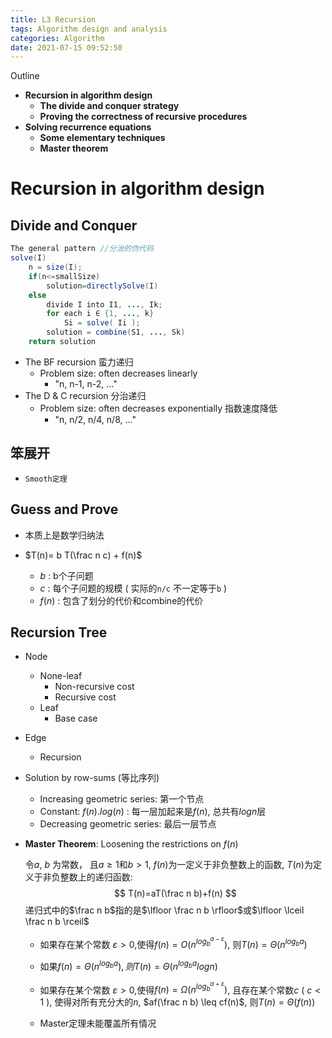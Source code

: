 ```yaml
---
title: L3 Recursion
tags: Algorithm design and analysis
categories: Algorithm
date: 2021-07-15 09:52:50
---
```



Outline

* **Recursion in algorithm design**
  * **The divide and conquer strategy**
  * **Proving the correctness of recursive procedures**
* **Solving recurrence equations**
  * **Some elementary techniques**
  * **Master theorem**

<!--more-->

# Recursion in algorithm design

## Divide and Conquer

```java
The general pattern //分治的伪代码
solve(I)
	n = size(I);
	if(n<=smallSize)
		solution=directlySolve(I)
	else
		divide I into I1, ..., Ik;
		for each i ∈ {1, ..., k}
			Si = solve( Ii );
		solution = combine(S1, ..., Sk)
	return solution
```

* The  BF recursion  蛮力递归
  * Problem size: often decreases linearly
    * "n, n-1, n-2, ..."
* The D & C recursion 分治递归
  * Problem size: often decreases exponentially 指数速度降低
    * "n, n/2, n/4, n/8, ..."



## 笨展开

* `Smooth定理`

## Guess and Prove

* 本质上是数学归纳法

* $T(n)= b T(\frac n c) + f(n)$
  * $b$​ : b个子问题
  * $c$​ : 每个子问题的规模 (  实际的`n/c` 不一定等于`b` )
  *   $f(n)$​ :  包含了划分的代价和combine的代价

## Recursion  Tree

* Node
  * None-leaf
    * Non-recursive cost
    * Recursive cost
  * Leaf
    * Base case
  
* Edge
  * Recursion
  
* Solution by row-sums  (等比序列)
  * Increasing geometric series: 第一个节点
  * Constant: $f(n) . log(n)$ : 每一层加起来是$f(n)$, 总共有$logn$​层
  * Decreasing geometric series: 最后一层节点
  
* **Master Theorem**: Loosening the restrictions on $f(n)$

  令$a$, $b$ 为常数， 且$a \geq1$​和$b>1$, $f(n)$为一定义于非负整数上的函数, $T(n)$为定义于非负整数上的递归函数:
  $$
  T(n)=aT(\frac n b)+f(n)
  $$
  递归式中的$\frac n b$指的是$\lfloor \frac n b  \rfloor$或$\lfloor \lceil \frac n b  \rceil$

  * 如果存在某个常数 $\varepsilon>0$,使得$f(n)=O(n^{log_b^{a-\varepsilon}})$, 则$T(n)=\Theta(n^{log_b a})$​
  * 如果$f(n)=\Theta(n^{log_b a}), 则$$T(n)=\Theta(n^{log_b a}logn)$​
  * 如果存在某个常数 $\varepsilon>0$​​,使得$f(n)=\Omega(n^{log_b^{a+\varepsilon}})$​​, 且存在某个常数$c$​ ( $c<1$​ ), 使得对所有充分大的$n$​, $af(\frac n b) \leq cf(n)$​, 则$T(n)=\Theta(f(n))$​​

  * Master定理未能覆盖所有情况

 
